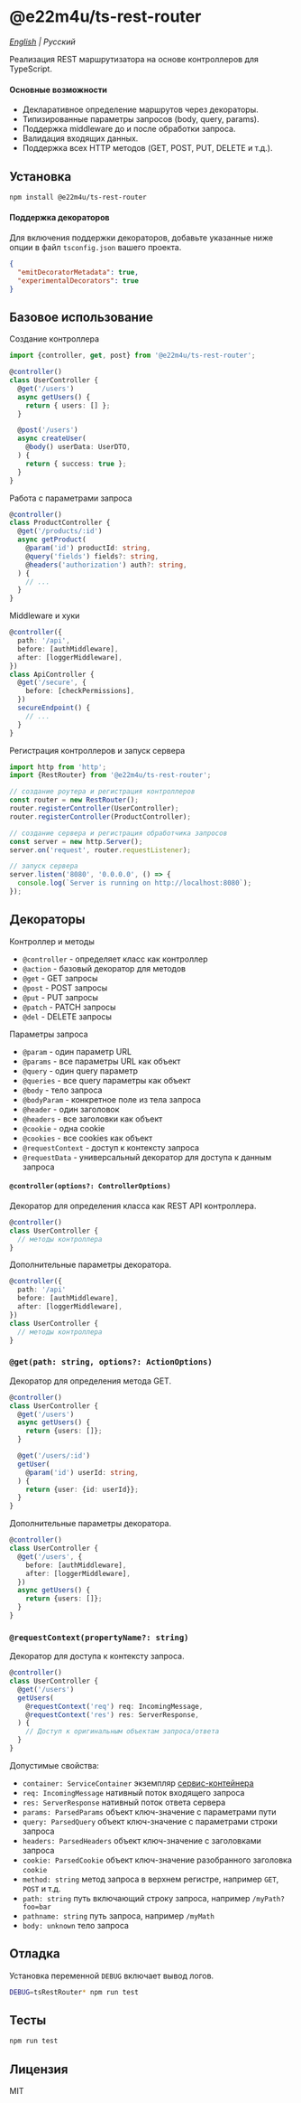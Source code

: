 # @e22m4u/ts-rest-router

*[English](./README.md) | Русский*

Реализация REST маршрутизатора на основе контроллеров для TypeScript.

#### Основные возможности

- Декларативное определение маршрутов через декораторы.
- Типизированные параметры запросов (body, query, params).
- Поддержка middleware до и после обработки запроса.
- Валидация входящих данных.
- Поддержка всех HTTP методов (GET, POST, PUT, DELETE и т.д.).

## Установка

```bash
npm install @e22m4u/ts-rest-router
```

#### Поддержка декораторов

Для включения поддержки декораторов, добавьте указанные
ниже опции в файл `tsconfig.json` вашего проекта.

```json
{
  "emitDecoratorMetadata": true,
  "experimentalDecorators": true
}
```

## Базовое использование

Создание контроллера

```ts
import {controller, get, post} from '@e22m4u/ts-rest-router';

@controller()
class UserController {
  @get('/users')
  async getUsers() {
    return { users: [] };
  }

  @post('/users')
  async createUser(
    @body() userData: UserDTO,
  ) {
    return { success: true };
  }
}
```

Работа с параметрами запроса

```ts
@controller()
class ProductController {
  @get('/products/:id')
  async getProduct(
    @param('id') productId: string,
    @query('fields') fields?: string,
    @headers('authorization') auth?: string,
  ) {
    // ...
  }
}
```

Middleware и хуки

```ts
@controller({
  path: '/api',
  before: [authMiddleware],
  after: [loggerMiddleware],
})
class ApiController {
  @get('/secure', {
    before: [checkPermissions],
  })
  secureEndpoint() {
    // ...
  }
}
```

Регистрация контроллеров и запуск сервера

```ts
import http from 'http';
import {RestRouter} from '@e22m4u/ts-rest-router';

// создание роутера и регистрация контроллеров
const router = new RestRouter();
router.registerController(UserController);
router.registerController(ProductController);

// создание сервера и регистрация обработчика запросов
const server = new http.Server();
server.on('request', router.requestListener);

// запуск сервера
server.listen('8080', '0.0.0.0', () => {
  console.log(`Server is running on http://localhost:8080`);
});
```

## Декораторы

Контроллер и методы

- `@controller` - определяет класс как контроллер
- `@action` - базовый декоратор для методов
- `@get` - GET запросы
- `@post` - POST запросы
- `@put` - PUT запросы
- `@patch` - PATCH запросы
- `@del` - DELETE запросы

Параметры запроса

- `@param` - один параметр URL
- `@params` - все параметры URL как объект
- `@query` - один query параметр
- `@queries` - все query параметры как объект
- `@body` - тело запроса
- `@bodyParam` - конкретное поле из тела запроса
- `@header` - один заголовок
- `@headers` - все заголовки как объект
- `@cookie` - одна cookie
- `@cookies` - все cookies как объект
- `@requestContext` - доступ к контексту запроса
- `@requestData` - универсальный декоратор для доступа к данным запроса

#### `@controller(options?: ControllerOptions)`

Декоратор для определения класса как REST API контроллера.

```typescript
@controller()
class UserController {
  // методы контроллера
}
```

Дополнительные параметры декоратора.

```typescript
@controller({
  path: '/api'
  before: [authMiddleware],
  after: [loggerMiddleware],
})
class UserController {
  // методы контроллера
}
```

### `@get(path: string, options?: ActionOptions)`

Декоратор для определения метода GET.

```typescript
@controller()
class UserController {
  @get('/users')
  async getUsers() {
    return {users: []};
  }

  @get('/users/:id') 
  getUser(
    @param('id') userId: string,
  ) {
    return {user: {id: userId}};
  }
}
```

Дополнительные параметры декоратора.

```typescript
@controller()
class UserController {
  @get('/users', {
    before: [authMiddleware],
    after: [loggerMiddleware],
  })
  async getUsers() {
    return {users: []};
  }
}
```

### `@requestContext(propertyName?: string)`

Декоратор для доступа к контексту запроса.

```typescript
@controller()
class UserController {
  @get('/users')
  getUsers(
    @requestContext('req') req: IncomingMessage,
    @requestContext('res') res: ServerResponse,
  ) {
    // Доступ к оригинальным объектам запроса/ответа
  }
}
```

Допустимые свойства:

- `container: ServiceContainer` экземпляр [сервис-контейнера](https://npmjs.com/package/@e22m4u/js-service)
- `req: IncomingMessage` нативный поток входящего запроса
- `res: ServerResponse` нативный поток ответа сервера
- `params: ParsedParams` объект ключ-значение с параметрами пути
- `query: ParsedQuery` объект ключ-значение с параметрами строки запроса
- `headers: ParsedHeaders` объект ключ-значение с заголовками запроса 
- `cookie: ParsedCookie` объект ключ-значение разобранного заголовка `cookie`
- `method: string` метод запроса в верхнем регистре, например `GET`, `POST` и т.д.
- `path: string` путь включающий строку запроса, например `/myPath?foo=bar`
- `pathname: string` путь запроса, например `/myMath`
- `body: unknown` тело запроса

## Отладка

Установка переменной `DEBUG` включает вывод логов.

```bash
DEBUG=tsRestRouter* npm run test
```

## Тесты

```bash
npm run test
```

## Лицензия

MIT
